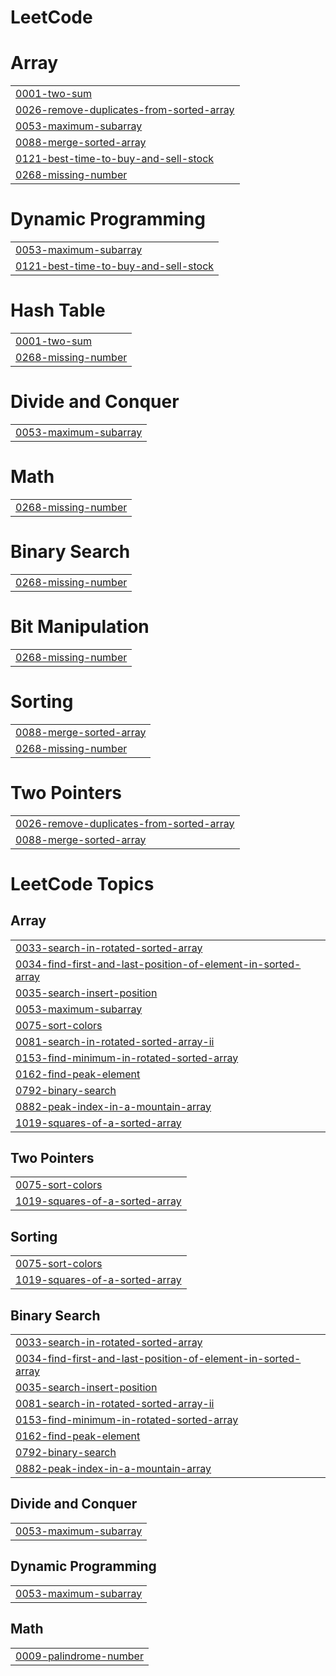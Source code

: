 # LeetCode


# Array
|  |
| ------- |
| [0001-two-sum](https://github.com/nikesm98/LeetCode/tree/master/0001-two-sum) |
| [0026-remove-duplicates-from-sorted-array](https://github.com/nikesm98/LeetCode-GitHub/tree/master/0026-remove-duplicates-from-sorted-array) |
| [0053-maximum-subarray](https://github.com/nikesm98/LeetCode-GitHub/tree/master/0053-maximum-subarray) |
| [0088-merge-sorted-array](https://github.com/nikesm98/LeetCode-GitHub/tree/master/0088-merge-sorted-array) |
| [0121-best-time-to-buy-and-sell-stock](https://github.com/nikesm98/LeetCode/tree/master/0121-best-time-to-buy-and-sell-stock) |
| [0268-missing-number](https://github.com/nikesm98/LeetCode-GitHub/tree/master/0268-missing-number) |
# Dynamic Programming
|  |
| ------- |
| [0053-maximum-subarray](https://github.com/nikesm98/LeetCode-GitHub/tree/master/0053-maximum-subarray) |
| [0121-best-time-to-buy-and-sell-stock](https://github.com/nikesm98/LeetCode/tree/master/0121-best-time-to-buy-and-sell-stock) |
# Hash Table
|  |
| ------- |
| [0001-two-sum](https://github.com/nikesm98/LeetCode/tree/master/0001-two-sum) |
| [0268-missing-number](https://github.com/nikesm98/LeetCode-GitHub/tree/master/0268-missing-number) |
# Divide and Conquer
|  |
| ------- |
| [0053-maximum-subarray](https://github.com/nikesm98/LeetCode-GitHub/tree/master/0053-maximum-subarray) |
# Math
|  |
| ------- |
| [0268-missing-number](https://github.com/nikesm98/LeetCode-GitHub/tree/master/0268-missing-number) |
# Binary Search
|  |
| ------- |
| [0268-missing-number](https://github.com/nikesm98/LeetCode-GitHub/tree/master/0268-missing-number) |
# Bit Manipulation
|  |
| ------- |
| [0268-missing-number](https://github.com/nikesm98/LeetCode-GitHub/tree/master/0268-missing-number) |
# Sorting
|  |
| ------- |
| [0088-merge-sorted-array](https://github.com/nikesm98/LeetCode-GitHub/tree/master/0088-merge-sorted-array) |
| [0268-missing-number](https://github.com/nikesm98/LeetCode-GitHub/tree/master/0268-missing-number) |
# Two Pointers
|  |
| ------- |
| [0026-remove-duplicates-from-sorted-array](https://github.com/nikesm98/LeetCode-GitHub/tree/master/0026-remove-duplicates-from-sorted-array) |
| [0088-merge-sorted-array](https://github.com/nikesm98/LeetCode-GitHub/tree/master/0088-merge-sorted-array) |
<!---LeetCode Topics Start-->
# LeetCode Topics
## Array
|  |
| ------- |
| [0033-search-in-rotated-sorted-array](https://github.com/nikesm98/LeetCode-GitHub/tree/master/0033-search-in-rotated-sorted-array) |
| [0034-find-first-and-last-position-of-element-in-sorted-array](https://github.com/nikesm98/LeetCode-GitHub/tree/master/0034-find-first-and-last-position-of-element-in-sorted-array) |
| [0035-search-insert-position](https://github.com/nikesm98/LeetCode-GitHub/tree/master/0035-search-insert-position) |
| [0053-maximum-subarray](https://github.com/nikesm98/LeetCode-GitHub/tree/master/0053-maximum-subarray) |
| [0075-sort-colors](https://github.com/nikesm98/LeetCode-GitHub/tree/master/0075-sort-colors) |
| [0081-search-in-rotated-sorted-array-ii](https://github.com/nikesm98/LeetCode-GitHub/tree/master/0081-search-in-rotated-sorted-array-ii) |
| [0153-find-minimum-in-rotated-sorted-array](https://github.com/nikesm98/LeetCode-GitHub/tree/master/0153-find-minimum-in-rotated-sorted-array) |
| [0162-find-peak-element](https://github.com/nikesm98/LeetCode-GitHub/tree/master/0162-find-peak-element) |
| [0792-binary-search](https://github.com/nikesm98/LeetCode-GitHub/tree/master/0792-binary-search) |
| [0882-peak-index-in-a-mountain-array](https://github.com/nikesm98/LeetCode-GitHub/tree/master/0882-peak-index-in-a-mountain-array) |
| [1019-squares-of-a-sorted-array](https://github.com/nikesm98/LeetCode-GitHub/tree/master/1019-squares-of-a-sorted-array) |
## Two Pointers
|  |
| ------- |
| [0075-sort-colors](https://github.com/nikesm98/LeetCode-GitHub/tree/master/0075-sort-colors) |
| [1019-squares-of-a-sorted-array](https://github.com/nikesm98/LeetCode-GitHub/tree/master/1019-squares-of-a-sorted-array) |
## Sorting
|  |
| ------- |
| [0075-sort-colors](https://github.com/nikesm98/LeetCode-GitHub/tree/master/0075-sort-colors) |
| [1019-squares-of-a-sorted-array](https://github.com/nikesm98/LeetCode-GitHub/tree/master/1019-squares-of-a-sorted-array) |
## Binary Search
|  |
| ------- |
| [0033-search-in-rotated-sorted-array](https://github.com/nikesm98/LeetCode-GitHub/tree/master/0033-search-in-rotated-sorted-array) |
| [0034-find-first-and-last-position-of-element-in-sorted-array](https://github.com/nikesm98/LeetCode-GitHub/tree/master/0034-find-first-and-last-position-of-element-in-sorted-array) |
| [0035-search-insert-position](https://github.com/nikesm98/LeetCode-GitHub/tree/master/0035-search-insert-position) |
| [0081-search-in-rotated-sorted-array-ii](https://github.com/nikesm98/LeetCode-GitHub/tree/master/0081-search-in-rotated-sorted-array-ii) |
| [0153-find-minimum-in-rotated-sorted-array](https://github.com/nikesm98/LeetCode-GitHub/tree/master/0153-find-minimum-in-rotated-sorted-array) |
| [0162-find-peak-element](https://github.com/nikesm98/LeetCode-GitHub/tree/master/0162-find-peak-element) |
| [0792-binary-search](https://github.com/nikesm98/LeetCode-GitHub/tree/master/0792-binary-search) |
| [0882-peak-index-in-a-mountain-array](https://github.com/nikesm98/LeetCode-GitHub/tree/master/0882-peak-index-in-a-mountain-array) |
## Divide and Conquer
|  |
| ------- |
| [0053-maximum-subarray](https://github.com/nikesm98/LeetCode-GitHub/tree/master/0053-maximum-subarray) |
## Dynamic Programming
|  |
| ------- |
| [0053-maximum-subarray](https://github.com/nikesm98/LeetCode-GitHub/tree/master/0053-maximum-subarray) |
## Math
|  |
| ------- |
| [0009-palindrome-number](https://github.com/nikesm98/LeetCode-GitHub/tree/master/0009-palindrome-number) |
<!---LeetCode Topics End-->